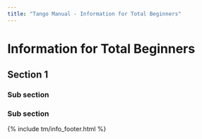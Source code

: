 ```yaml
---
title: "Tango Manual - Information for Total Beginners"
---
```


# Information for Total Beginners


## Section 1

### Sub section

### Sub section


{% include tm/info_footer.html %}
